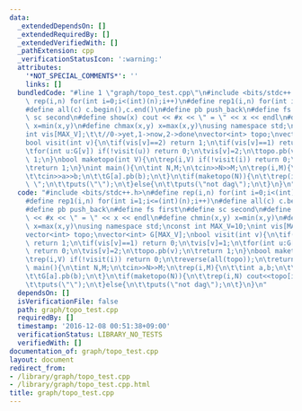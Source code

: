 ```yaml
---
data:
  _extendedDependsOn: []
  _extendedRequiredBy: []
  _extendedVerifiedWith: []
  _pathExtension: cpp
  _verificationStatusIcon: ':warning:'
  attributes:
    '*NOT_SPECIAL_COMMENTS*': ''
    links: []
  bundledCode: "#line 1 \"graph/topo_test.cpp\"\n#include <bits/stdc++.h>\n#define\
    \ rep(i,n) for(int i=0;i<(int)(n);i++)\n#define rep1(i,n) for(int i=1;i<=(int)(n);i++)\n\
    #define all(c) c.begin(),c.end()\n#define pb push_back\n#define fs first\n#define\
    \ sc second\n#define show(x) cout << #x << \" = \" << x << endl\n#define chmin(x,y)\
    \ x=min(x,y)\n#define chmax(x,y) x=max(x,y)\nusing namespace std;\nconst int MAX_V=10;\n\
    int vis[MAX_V];\t\t//0->yet,1->now,2->done\nvector<int> topo;\nvector<int> G[MAX_V];\n\
    bool visit(int v){\n\tif(vis[v]==2) return 1;\n\tif(vis[v]==1) return 0;\n\tvis[v]=1;\n\
    \tfor(int u:G[v]) if(!visit(u)) return 0;\n\tvis[v]=2;\n\ttopo.pb(v);\n\treturn\
    \ 1;\n}\nbool maketopo(int V){\n\trep(i,V) if(!visit(i)) return 0;\n\treverse(all(topo));\n\
    \treturn 1;\n}\nint main(){\n\tint N,M;\n\tcin>>N>>M;\n\trep(i,M){\n\t\tint a,b;\n\
    \t\tcin>>a>>b;\n\t\tG[a].pb(b);\n\t}\n\tif(maketopo(N)){\n\t\trep(i,N) cout<<topo[i]<<\"\
    \ \";\n\t\tputs(\"\");\n\t}else{\n\t\tputs(\"not dag\");\n\t}\n}\n"
  code: "#include <bits/stdc++.h>\n#define rep(i,n) for(int i=0;i<(int)(n);i++)\n\
    #define rep1(i,n) for(int i=1;i<=(int)(n);i++)\n#define all(c) c.begin(),c.end()\n\
    #define pb push_back\n#define fs first\n#define sc second\n#define show(x) cout\
    \ << #x << \" = \" << x << endl\n#define chmin(x,y) x=min(x,y)\n#define chmax(x,y)\
    \ x=max(x,y)\nusing namespace std;\nconst int MAX_V=10;\nint vis[MAX_V];\t\t//0->yet,1->now,2->done\n\
    vector<int> topo;\nvector<int> G[MAX_V];\nbool visit(int v){\n\tif(vis[v]==2)\
    \ return 1;\n\tif(vis[v]==1) return 0;\n\tvis[v]=1;\n\tfor(int u:G[v]) if(!visit(u))\
    \ return 0;\n\tvis[v]=2;\n\ttopo.pb(v);\n\treturn 1;\n}\nbool maketopo(int V){\n\
    \trep(i,V) if(!visit(i)) return 0;\n\treverse(all(topo));\n\treturn 1;\n}\nint\
    \ main(){\n\tint N,M;\n\tcin>>N>>M;\n\trep(i,M){\n\t\tint a,b;\n\t\tcin>>a>>b;\n\
    \t\tG[a].pb(b);\n\t}\n\tif(maketopo(N)){\n\t\trep(i,N) cout<<topo[i]<<\" \";\n\
    \t\tputs(\"\");\n\t}else{\n\t\tputs(\"not dag\");\n\t}\n}\n"
  dependsOn: []
  isVerificationFile: false
  path: graph/topo_test.cpp
  requiredBy: []
  timestamp: '2016-12-08 00:51:38+09:00'
  verificationStatus: LIBRARY_NO_TESTS
  verifiedWith: []
documentation_of: graph/topo_test.cpp
layout: document
redirect_from:
- /library/graph/topo_test.cpp
- /library/graph/topo_test.cpp.html
title: graph/topo_test.cpp
---
```

